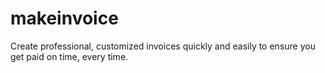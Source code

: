 # makeinvoice
Create professional, customized invoices quickly and easily to ensure you get paid on time, every time.

